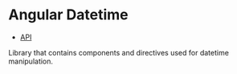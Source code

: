 <!-- [![npm version](https://badge.fury.io/js/%40anglr%2Fdatetime.svg)](https://badge.fury.io/js/%40anglr%2Fdatetime)
[![Build status](https://ci.appveyor.com/api/projects/status/rib22utc0ap6vrxc?svg=true)](https://ci.appveyor.com/project/kukjevov/ng-datetime) -->

# Angular Datetime

- [API](https://ressurectit.github.io/#/content/api/ng-datetime/datetime)

Library that contains components and directives used for datetime manipulation.